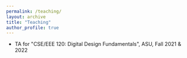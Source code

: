 ```yaml
---
permalink: /teaching/
layout: archive
title: "Teaching"
author_profile: true
---
```


* TA for "CSE/EEE 120: Digital Design Fundamentals", ASU, Fall 2021 & 2022
